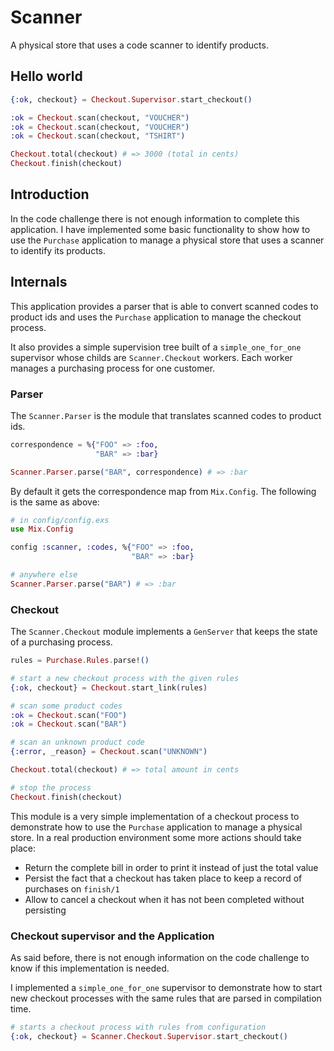 # Scanner

A physical store that uses a code scanner to identify products.

## Hello world

```elixir
{:ok, checkout} = Checkout.Supervisor.start_checkout()

:ok = Checkout.scan(checkout, "VOUCHER")
:ok = Checkout.scan(checkout, "VOUCHER")
:ok = Checkout.scan(checkout, "TSHIRT")

Checkout.total(checkout) # => 3000 (total in cents)
Checkout.finish(checkout)
```

## Introduction

In the code challenge there is not enough information to complete this application.
I have implemented some basic functionality to show how to use the `Purchase` application
to manage a physical store that uses a scanner to identify its products.

## Internals

This application provides a parser that is able to convert scanned codes to product ids
and uses the `Purchase` application to manage the checkout process.

It also provides a simple supervision tree built of a `simple_one_for_one` supervisor
whose childs are `Scanner.Checkout` workers.
Each worker manages a purchasing process for one customer.

### Parser

The `Scanner.Parser` is the module that translates scanned codes to product ids.

```elixir
correspondence = %{"FOO" => :foo,
                   "BAR" => :bar}

Scanner.Parser.parse("BAR", correspondence) # => :bar
```

By default it gets the correspondence map from `Mix.Config`.
The following is the same as above:

```elixir
# in config/config.exs
use Mix.Config

config :scanner, :codes, %{"FOO" => :foo,
                           "BAR" => :bar}

# anywhere else
Scanner.Parser.parse("BAR") # => :bar
```

### Checkout

The `Scanner.Checkout` module implements a `GenServer` that keeps the state
of a purchasing process.

```elixir
rules = Purchase.Rules.parse!()

# start a new checkout process with the given rules
{:ok, checkout} = Checkout.start_link(rules)

# scan some product codes
:ok = Checkout.scan("FOO")
:ok = Checkout.scan("BAR")

# scan an unknown product code
{:error, _reason} = Checkout.scan("UNKNOWN")

Checkout.total(checkout) # => total amount in cents

# stop the process
Checkout.finish(checkout)
```

This module is a very simple implementation of a checkout process
to demonstrate how to use the `Purchase` application to manage a physical store.
In a real production environment some more actions should take place:

  * Return the complete bill in order to print it instead of just the total value
  * Persist the fact that a checkout has taken place to keep a record of purchases on `finish/1`
  * Allow to cancel a checkout when it has not been completed without persisting

### Checkout supervisor and the Application

As said before, there is not enough information on the code challenge to know if this implementation
is needed.

I implemented a `simple_one_for_one` supervisor to demonstrate how to start new checkout processes
with the same rules that are parsed in compilation time.

```elixir
# starts a checkout process with rules from configuration
{:ok, checkout} = Scanner.Checkout.Supervisor.start_checkout()
```
